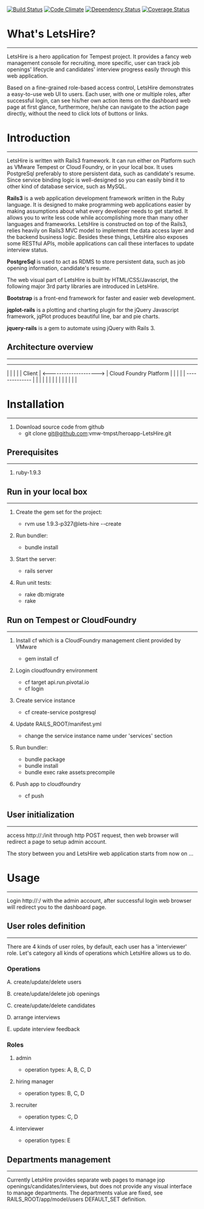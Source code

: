 [![Build Status](https://travis-ci.org/vmw-tmpst/heroapp-LetsHire.png?branch=master)](https://travis-ci.org/vmw-tmpst/heroapp-LetsHire) [![Code Climate](https://codeclimate.com/github/vmw-tmpst/heroapp-LetsHire.png)](https://codeclimate.com/github/vmw-tmpst/heroapp-LetsHire) [![Dependency Status](https://gemnasium.com/vmw-tmpst/heroapp-LetsHire.png)](https://gemnasium.com/vmw-tmpst/heroapp-LetsHire) [![Coverage Status](https://coveralls.io/repos/vmw-tmpst/heroapp-LetsHire/badge.png?branch=master)](https://coveralls.io/r/vmw-tmpst/heroapp-LetsHire)

# What's LetsHire?
--------------
LetsHire is a hero application for Tempest project. It provides a fancy web management console for recruiting, more specific, user can track job openings' lifecycle and candidates' interview progress easily through this web application.

Based on a fine-grained role-based access control, LetsHire demonstrates a easy-to-use web UI to users. Each user, with one or multiple roles, after successful login, can see his/her own action items on the dashboard web page at first glance, furthermore, he/she can navigate to the action page directly, without the need to click lots of buttons or links.

# Introduction
--------------
LetsHire is written with Rails3 framework. It can run either on Platform such as VMware Tempest or Cloud Foundry, or in your local box. It uses PostgreSql preferably to store persistent data, such as candidate's resume. Since service binding logic is well-designed so you can easily bind it to other kind of database service, such as MySQL.

__Rails3__ is a web application development framework written in the Ruby language. It is designed to make programming web applications easier by making assumptions about what every developer needs to get started. It allows you to write less code while accomplishing more than many other languages and frameworks. LetsHire is constructed on top of the Rails3, relies heavily on Rails3 MVC model to implement the data access layer and the backend business logic. Besides these things, LetsHire also exposes some RESTful APIs, mobile applications can call these interfaces to update interview status.

__PostgreSql__ is used to act as RDMS to store persistent data, such as job opening information, candidate's resume. 

The web visual part of LetsHire is built by HTML/CSS/Javascript, the following major 3rd party libraries are introduced in LetsHire.

__Bootstrap__ is a front-end framework for faster and easier web development.

__jqplot-rails__ is a plotting and charting plugin for the jQuery Javascript framework, jqPlot produces beautiful line, bar and pie charts.

__jquery-rails__ is a gem to automate using jQuery with Rails 3.

## Architecture overview
--------------

--------------                          --------------------------------------------------------
|            |                          |                                                      |
|   Client   |   <--------------------> |                Cloud Foundry Platform                |
|            |                          |                                                      |
--------------                          |
                                        |
                                        |
                                        |
                                        |
                                        |
                                        |
                                        |
                                        |
                                        |
                                        |
                                        |
                                        |
                                        |

# Installation
--------------
1. Download source code from github
    + git clone git@github.com:vmw-tmpst/heroapp-LetsHire.git

## Prerequisites
--------------
1. ruby-1.9.3

## Run in your local box
--------------
1. Create the gem set for the project:
    + rvm use 1.9.3-p327@lets-hire --create

2. Run bundler:
    + bundle install

3. Start the server:
    + rails server

4. Run unit tests:
    + rake db:migrate
    + rake

## Run on Tempest or CloudFoundry
--------------
1. Install cf which is a CloudFoundry management client provided by VMware
    + gem install cf

2. Login cloudfoundry environment
    + cf target api.run.pivotal.io
    + cf login <email account> <password>

3. Create service instance
    + cf create-service postgresql <service instance name>

4. Update RAILS_ROOT/manifest.yml
    + change the service instance name under 'services' section

5. Run bundler:
    + bundle package
    + bundle install
    + bundle exec rake assets:precompile

6. Push app to cloudfoundry
    + cf push

## User initialization
--------------
access http://<host>:<port>/init through http POST request, then web browser will redirect a page to setup admin account.


The story between you and LetsHire web application starts from now on ...

# Usage
--------------
Login http://<host>:<port>/ with the admin account, after successful login web browser will redirect you to the dashboard page.

## User roles definition
--------------
There are 4 kinds of user roles, by default, each user has a 'interviewer' role. Let's category all kinds of operations which LetsHire allows us to do.

### Operations
A. create/update/delete users

B. create/update/delete job openings

C. create/update/delete candidates

D. arrange interviews

E. update interview feedback

### Roles
1. admin
    + operation types: A, B, C, D

2. hiring manager
    + operation types: B, C, D

3. recruiter
    + operation types: C, D

4. interviewer
    + operation types: E

## Departments management
--------------
Currently LetsHire provides separate web pages to manage jop openings/candidates/interviews, but does not provide any visual interface to manage departments. The departments value are fixed, see RAILS_ROOT/app/model/users DEFAULT_SET definition.
